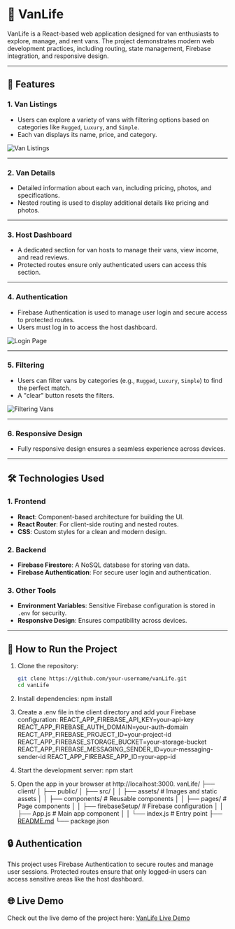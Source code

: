 # 🚐 VanLife

VanLife is a React-based web application designed for van enthusiasts to explore, manage, and rent vans. The project demonstrates modern web development practices, including routing, state management, Firebase integration, and responsive design.

---

## 🌟 Features

### 1. **Van Listings**
   - Users can explore a variety of vans with filtering options based on categories like `Rugged`, `Luxury`, and `Simple`.
   - Each van displays its name, price, and category.

   ![Van Listings](./client/public/screenshots/vans.png)

---

### 2. **Van Details**
   - Detailed information about each van, including pricing, photos, and specifications.
   - Nested routing is used to display additional details like pricing and photos.

---

### 3. **Host Dashboard**
   - A dedicated section for van hosts to manage their vans, view income, and read reviews.
   - Protected routes ensure only authenticated users can access this section.

---

### 4. **Authentication**
   - Firebase Authentication is used to manage user login and secure access to protected routes.
   - Users must log in to access the host dashboard.

   ![Login Page](./client/public/screenshots/login.png)

---

### 5. **Filtering**
   - Users can filter vans by categories (e.g., `Rugged`, `Luxury`, `Simple`) to find the perfect match.
   - A "clear" button resets the filters.

   ![Filtering Vans](./client/public/screenshots/vanLife_filter.png)

---

### 6. **Responsive Design**
   - Fully responsive design ensures a seamless experience across devices.

---

## 🛠️ Technologies Used

### 1. **Frontend**
   - **React**: Component-based architecture for building the UI.
   - **React Router**: For client-side routing and nested routes.
   - **CSS**: Custom styles for a clean and modern design.

### 2. **Backend**
   - **Firebase Firestore**: A NoSQL database for storing van data.
   - **Firebase Authentication**: For secure user login and authentication.

### 3. **Other Tools**
   - **Environment Variables**: Sensitive Firebase configuration is stored in `.env` for security.
   - **Responsive Design**: Ensures compatibility across devices.

---

## 🚀 How to Run the Project

1. Clone the repository:
   ```bash
   git clone https://github.com/your-username/vanLife.git
   cd vanLife

2. Install dependencies:
   npm install

3. Create a .env file in the client directory and add your Firebase configuration:
    REACT_APP_FIREBASE_API_KEY=your-api-key
    REACT_APP_FIREBASE_AUTH_DOMAIN=your-auth-domain
    REACT_APP_FIREBASE_PROJECT_ID=your-project-id
    REACT_APP_FIREBASE_STORAGE_BUCKET=your-storage-bucket
    REACT_APP_FIREBASE_MESSAGING_SENDER_ID=your-messaging-sender-id
    REACT_APP_FIREBASE_APP_ID=your-app-id
4. Start the development server:
    npm start
5. Open the app in your browser at http://localhost:3000.
        vanLife/
    ├── client/
    │   ├── public/
    │   ├── src/
    │   │   ├── assets/          # Images and static assets
    │   │   ├── components/      # Reusable components
    │   │   ├── pages/           # Page components
    │   │   ├── firebaseSetup/   # Firebase configuration
    │   │   ├── App.js           # Main app component
    │   │   └── index.js         # Entry point
    ├── [README.md](http://_vscodecontentref_/1)
    └── package.json

## 🔒 Authentication
This project uses Firebase Authentication to secure routes and manage user sessions. Protected routes ensure that only logged-in users can access sensitive areas like the host dashboard.


## 🌐 Live Demo

Check out the live demo of the project here: [VanLife Live Demo](https://vanlifemode.netlify.app/)
